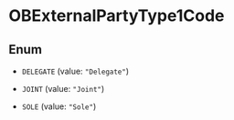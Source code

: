 

# OBExternalPartyType1Code

## Enum


* `DELEGATE` (value: `"Delegate"`)

* `JOINT` (value: `"Joint"`)

* `SOLE` (value: `"Sole"`)



